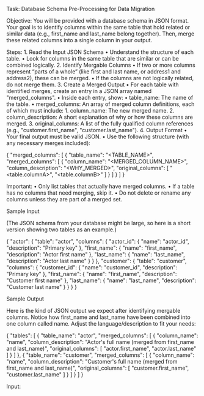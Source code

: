 Task: Database Schema Pre-Processing for Data Migration

Objective:
You will be provided with a database schema in JSON format. Your goal is to identify columns within the same table that hold related or similar data (e.g., first_name and last_name belong together). Then, merge these related columns into a single column in your output.

Steps:
	1.	Read the Input JSON Schema
	•	Understand the structure of each table.
	•	Look for columns in the same table that are similar or can be combined logically.
	2.	Identify Mergable Columns
	•	If two or more columns represent “parts of a whole” (like first and last name, or address1 and address2), these can be merged.
	•	If the columns are not logically related, do not merge them.
	3.	Create a Merged Output
	•	For each table with identified merges, create an entry in a JSON array named "merged_columns".
	•	Inside each entry, show:
	•	table_name: The name of the table.
	•	merged_columns: An array of merged column definitions, each of which must include:
	1.	column_name: The new merged name.
	2.	column_description: A short explanation of why or how these columns are merged.
	3.	original_columns: A list of the fully qualified column references (e.g., "customer.first_name", "customer.last_name").
	4.	Output Format
	•	Your final output must be valid JSON.
	•	Use the following structure (with any necessary merges included):

{
  "merged_columns": [
    {
      "table_name": "<TABLE_NAME>",
      "merged_columns": [
        {
          "column_name": "<MERGED_COLUMN_NAME>",
          "column_description": "<WHY_MERGED>",
          "original_columns": [
            "<table.columnA>",
            "<table.columnB>"
          ]
        }
      ]
    }
  ]
}



Important:
	•	Only list tables that actually have merged columns.
	•	If a table has no columns that need merging, skip it.
	•	Do not delete or rename any columns unless they are part of a merged set.

Sample Input

(The JSON schema from your database might be large, so here is a short version showing two tables as an example.)

{
  "actor": {
    "table": "actor",
    "columns": {
      "actor_id": {
        "name": "actor_id",
        "description": "Primary key"
      },
      "first_name": {
        "name": "first_name",
        "description": "Actor first name"
      },
      "last_name": {
        "name": "last_name",
        "description": "Actor last name"
      }
    }
  },
  "customer": {
    "table": "customer",
    "columns": {
      "customer_id": {
        "name": "customer_id",
        "description": "Primary key"
      },
      "first_name": {
        "name": "first_name",
        "description": "Customer first name"
      },
      "last_name": {
        "name": "last_name",
        "description": "Customer last name"
      }
    }
  }
}

Sample Output

Here is the kind of JSON output we expect after identifying mergable columns. Notice how first_name and last_name have been combined into one column called name. Adjust the language/description to fit your needs:

{
  "tables": [
    {
      "table_name": "actor",
      "merged_columns": [
        {
          "column_name": "name",
          "column_description": "Actor's full name (merged from first_name and last_name)",
          "original_columns": [
            "actor.first_name",
            "actor.last_name"
          ]
        }
      ]
    },
    {
      "table_name": "customer",
      "merged_columns": [
        {
          "column_name": "name",
          "column_description": "Customer's full name (merged from first_name and last_name)",
          "original_columns": [
            "customer.first_name",
            "customer.last_name"
          ]
        }
      ]
    }
  ]
}

Input: